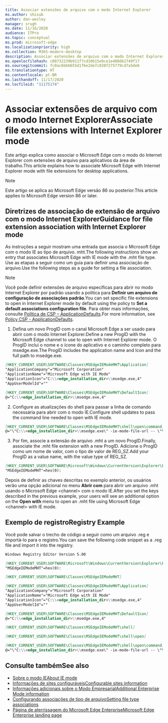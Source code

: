 ```yaml
---
title: Associar extensões de arquivo com o modo Internet Explorer
ms.author: shisub
author: dan-wesley
manager: srugh
ms.date: 11/16/2020
audience: ITPro
ms.topic: conceptual
ms.prod: microsoft-edge
ms.localizationpriority: high
ms.collection: M365-modern-desktop
description: Associar extensões de arquivo com o modo Internet Explorer
ms.openlocfilehash: c80732239b911f7cd3d615e9ce1e480db2749f17
ms.sourcegitcommit: fc0ac6bb6655d1f6e2de7c838f275779cd7a5de6
ms.translationtype: HT
ms.contentlocale: pt-BR
ms.lasthandoff: 11/17/2020
ms.locfileid: "11175174"
---
```

# <span data-ttu-id="09adc-103">Associar extensões de arquivo com o modo Internet Explorer</span><span class="sxs-lookup"><span data-stu-id="09adc-103">Associate file extensions with Internet Explorer mode</span></span>

<span data-ttu-id="09adc-104">Este artigo explica como associar o Microsoft Edge com o modo do Internet Explorer com extensões de arquivo para aplicativos da área de trabalho.</span><span class="sxs-lookup"><span data-stu-id="09adc-104">This article explains how to associate Microsoft Edge with Internet Explorer mode with file extensions for desktop applications.</span></span>

> [!NOTE]
> <span data-ttu-id="09adc-105">Este artigo se aplica ao Microsoft Edge versão 86 ou posterior.</span><span class="sxs-lookup"><span data-stu-id="09adc-105">This article applies to Microsoft Edge version 86 or later.</span></span>

## <span data-ttu-id="09adc-106">Diretrizes de associação de extensão de arquivo com o modo Internet Explorer</span><span class="sxs-lookup"><span data-stu-id="09adc-106">Guidance for file extension association with Internet Explorer mode</span></span>

<span data-ttu-id="09adc-107">As instruções a seguir mostram uma entrada que associa o Microsoft Edge com o modo IE ao tipo de arquivo. mht.</span><span class="sxs-lookup"><span data-stu-id="09adc-107">The following instructions show an entry that associates Microsoft Edge with IE mode with the .mht file type.</span></span> <span data-ttu-id="09adc-108">Use as etapas a seguir como um guia para definir uma associação de arquivo.</span><span class="sxs-lookup"><span data-stu-id="09adc-108">Use the following steps as a guide for setting a file association.</span></span>

> [!NOTE]
> <span data-ttu-id="09adc-109">Você pode definir extensões de arquivo específicas para abrir no modo Internet Explorer por padrão usando a política para **Definir um arquivo de configuração de associações padrão**.</span><span class="sxs-lookup"><span data-stu-id="09adc-109">You can set specific file extensions to open in Internet Explorer mode by default using the policy to **Set a default associations configuration file**.</span></span> <span data-ttu-id="09adc-110">Para obter mais informações, consulte [Política de CSP – ApplicationDefaults](https://docs.microsoft.com/windows/client-management/mdm/policy-csp-applicationdefaults#applicationdefaults-defaultassociationsconfiguration).</span><span class="sxs-lookup"><span data-stu-id="09adc-110">For more information, see [Policy CSP - ApplicationDefaults](https://docs.microsoft.com/windows/client-management/mdm/policy-csp-applicationdefaults#applicationdefaults-defaultassociationsconfiguration).</span></span>

1. <span data-ttu-id="09adc-111">Defina um novo ProgID com o canal Microsoft Edge a ser usado para abrir com o modo Internet Explorer.</span><span class="sxs-lookup"><span data-stu-id="09adc-111">Define a new ProgID with the Microsoft Edge channel to use to open with Internet Explorer mode.</span></span> <span data-ttu-id="09adc-112">O ProgID inclui o nome e o ícone do aplicativo e o caminho completo para msedge.exe.</span><span class="sxs-lookup"><span data-stu-id="09adc-112">The ProgID includes the application name and Icon and the full path to msedge.exe.</span></span>

```markdown
[HKEY_CURRENT_USER\SOFTWARE\Classes\MSEdgeIEModeMHT\Application]
"ApplicationCompany"="Microsoft Corporation"
"ApplicationName"="Microsoft Edge with IE Mode"
"ApplicationIcon"="C:\\<edge_installation_dir>\\msedge.exe,4"
"AppUserModelId"=""
```

```markdown
[HKEY_CURRENT_USER\SOFTWARE\Classes\MSEdgeIEModeMHT\DefaultIcon]
@="C:\\<edge_installation_dir>\\msedge.exe,4"
```

2. <span data-ttu-id="09adc-113">Configure as atualizações do shell para passar a linha de comando necessária para abrir com o modo IE.</span><span class="sxs-lookup"><span data-stu-id="09adc-113">Configure shell updates to pass the command line needed to open with IE mode.</span></span>

```markdown
[HKEY_CURRENT_USER\SOFTWARE\Classes\MSEdgeIEModeMHT\shell\open\command]
@="\"C:\\<edge_installation_dir>\\msedge.exe\" -ie-mode-file-url -- \"%1\""
```

3. <span data-ttu-id="09adc-114">Por fim, associe a extensão de arquivo .mht a um novo ProgID.</span><span class="sxs-lookup"><span data-stu-id="09adc-114">Finally, associate the .mht file extension with a new ProgID.</span></span> <span data-ttu-id="09adc-115">Adicione o ProgID como um nome de valor, com o tipo de valor de REG_SZ.</span><span class="sxs-lookup"><span data-stu-id="09adc-115">Add your ProgID as a value name, with the value type of REG_SZ.</span></span>

```markdown
[HKEY_CURRENT_USER\SOFTWARE\Microsoft\Windows\CurrentVersion\Explorer\FileExts\.mht\OpenWithProgids]
"MSEdgeIEModeMHT"=hex(0):
```

<span data-ttu-id="09adc-116">Depois de definir as chaves descritas no exemplo anterior, os usuários verão uma opção adicional no menu **Abrir com** para abrir um arquivo .mht usando o Microsoft Edge \<channel\> com o modo IE.</span><span class="sxs-lookup"><span data-stu-id="09adc-116">After you set the keys described in the previous example, your users will see an additional option on the **Open with** menu to open an .mht file using Microsoft Edge \<channel\> with IE mode.</span></span>

## <span data-ttu-id="09adc-117">Exemplo de registro</span><span class="sxs-lookup"><span data-stu-id="09adc-117">Registry Example</span></span>

<span data-ttu-id="09adc-118">Você pode salvar o trecho de código a seguir como um arquivo .reg e importá-lo para o registro.</span><span class="sxs-lookup"><span data-stu-id="09adc-118">You can save the following code snippet as a .reg file and import it into the registry.</span></span>

```markdown
Windows Registry Editor Version 5.00

[HKEY_CURRENT_USER\SOFTWARE\Microsoft\Windows\CurrentVersion\Explorer\FileExts\.mht\OpenWithProgids]
"MSEdgeIEModeMHT"=hex(0):

[HKEY_CURRENT_USER\SOFTWARE\Classes\MSEdgeIEModeMHT]

[HKEY_CURRENT_USER\SOFTWARE\Classes\MSEdgeIEModeMHT\Application]
"ApplicationCompany"="Microsoft Corporation"
"ApplicationName"="Microsoft Edge with IE Mode"
"ApplicationIcon"="C:\\<edge_installation_dir>\\msedge.exe,4"
"AppUserModelId"=""

[HKEY_CURRENT_USER\SOFTWARE\Classes\MSEdgeIEModeMHT\DefaultIcon]
@="C:\\<edge_installation_dir>\\msedge.exe,4"

[HKEY_CURRENT_USER\SOFTWARE\Classes\MSEdgeIEModeMHT\shell]

[HKEY_CURRENT_USER\SOFTWARE\Classes\MSEdgeIEModeMHT\shell\open]

[HKEY_CURRENT_USER\SOFTWARE\Classes\MSEdgeIEModeMHT\shell\open\command]
@="\"C:\\<edge_installation_dir>\\msedge.exe\" -ie-mode-file-url -- \"%1\""

```

## <span data-ttu-id="09adc-119">Consulte também</span><span class="sxs-lookup"><span data-stu-id="09adc-119">See also</span></span>

- [<span data-ttu-id="09adc-120">Sobre o modo IE</span><span class="sxs-lookup"><span data-stu-id="09adc-120">About IE mode</span></span>](https://docs.microsoft.com/deployedge/edge-ie-mode)
- [<span data-ttu-id="09adc-121">Informações de sites configuráveis</span><span class="sxs-lookup"><span data-stu-id="09adc-121">Configurable sites information</span></span>](https://docs.microsoft.com/deployedge/edge-learnmore-configurable-sites-ie-mode)
- [<span data-ttu-id="09adc-122">Informações adicionais sobre o Modo Empresarial</span><span class="sxs-lookup"><span data-stu-id="09adc-122">Additional Enterprise Mode information</span></span>](https://docs.microsoft.com/internet-explorer/ie11-deploy-guide/enterprise-mode-overview-for-ie11)
- [<span data-ttu-id="09adc-123">Configurando associações de tipo de arquivo</span><span class="sxs-lookup"><span data-stu-id="09adc-123">Setting file type associations</span></span>](https://docs.microsoft.com/windows/win32/shell/fa-file-types)
- [<span data-ttu-id="09adc-124">Página de aterrissagem do Microsoft Edge Enterprise</span><span class="sxs-lookup"><span data-stu-id="09adc-124">Microsoft Edge Enterprise landing page</span></span>](https://aka.ms/EdgeEnterprise)

